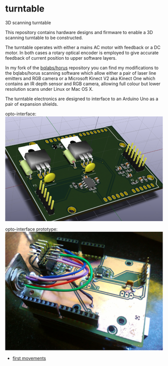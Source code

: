 # turntable
3D scanning turntable

This repository contains hardware designs and firmware to enable a 3D scanning turntable to be constructed.

The turntable operates with either a mains AC motor with feedback or a DC motor.  In both cases a rotary optical encoder is employed to give accurate feedback of current position to upper software layers.

In my fork of the [bqlabs/horus](https://github.com/jsr38/horus) repository you can find my modifications to the bqlabs/horus scanning software which allow either a pair of laser line emitters and RGB camera or a Microsoft Kinect V2 aka Kinect One which contains an IR depth sensor and RGB camera, allowing full colour but lower resolution scans under Linux or Mac OS X.

The turntable electronics are designed to interface to an Arduino Uno as a pair of expansion shields.

opto-interface:
![alt text](https://github.com/jsr38/turntable/raw/master/opto-interface-arduino/hardware/opto-interface.png "Opto Encoder Interface")

opto-interface prototype:
![alt text](https://github.com/jsr38/turntable/raw/master/opto-interface-arduino/hardware/opto-interface-proto-v_0_2.jpg "Opto Encoder Interface Prototype v0.2")

* [first movements](https://youtu.be/DPcl0FW12F8)
